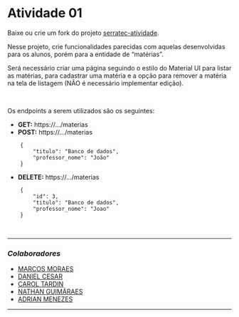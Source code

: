 # Atividade 01

Baixe ou crie um fork do projeto [serratec-atividade](https://github.com/YagoAzevedo/serratec-atividade).

Nesse projeto, crie funcionalidades parecidas com aquelas desenvolvidas para os alunos, porém para a entidade de “matérias”.

Será necessário criar uma página seguindo o estilo do Material UI para listar as matérias, para cadastrar uma matéria e a opção para remover a matéria na tela de listagem (NÃO é necessário implementar edição).

<br>

Os endpoints a serem utilizados são os seguintes:

- **GET:** https://.../materias
- **POST:** https://.../materias
```
    {
        "titulo": "Banco de dados",
        "professor_nome": "João"
    }
```
- **DELETE:** https://.../materias
```
    {
        "id": 3,
        "titulo": "Banco de dados",
        "professor_nome": "Joao"
    }
```

<br>

---

### _Colaboradores_

- [MARCOS MORAES](https://github.com/marcosmoraesnf)
- [DANIEL CESAR](https://github.com/danielcsar)
- [CAROL TARDIN](https://github.com/caroltardin)
- [NATHAN GUIMÃRAES](https://github.com/nathan-guimaraes)
- [ADRIAN MENEZES](https://github.com/AdrianMSilva)

---
